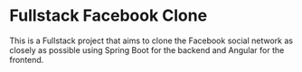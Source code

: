 # Fullstack Facebook Clone

This is a Fullstack project that aims to clone the Facebook social network as closely as possible using Spring Boot for the backend and Angular for the frontend.
